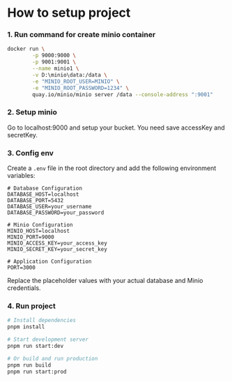 # How to setup project
### 1. Run command for create minio container
```bash
docker run \
		-p 9000:9000 \
		-p 9001:9001 \
		--name minio1 \
		-v D:\minio\data:/data \
		-e "MINIO_ROOT_USER=MINIO" \
		-e "MINIO_ROOT_PASSWORD=1234" \
		quay.io/minio/minio server /data --console-address ":9001"
```

### 2. Setup minio 
Go to localhost:9000 and setup your bucket. You need save accessKey and secretKey.

### 3. Config env
Create a `.env` file in the root directory and add the following environment variables:

```env
# Database Configuration
DATABASE_HOST=localhost
DATABASE_PORT=5432
DATABASE_USER=your_username
DATABASE_PASSWORD=your_password

# Minio Configuration
MINIO_HOST=localhost
MINIO_PORT=9000
MINIO_ACCESS_KEY=your_access_key
MINIO_SECRET_KEY=your_secret_key

# Application Configuration
PORT=3000
```

Replace the placeholder values with your actual database and Minio credentials.

### 4. Run project
```bash
# Install dependencies
pnpm install

# Start development server
pnpm run start:dev

# Or build and run production
pnpm run build
pnpm run start:prod
```